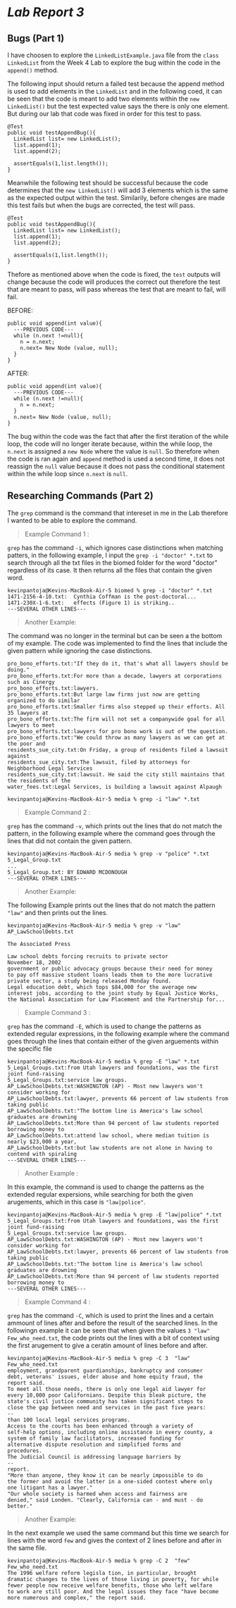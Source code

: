# ***Lab Report 3***

## **Bugs (Part 1)**

I have choosen to explore the `LinkedListExample.java` file from the `class LinkedList` from the Week 4 Lab to explore the bug within the code in the `append()` method.


The following input should return a failed test because the append method is used to add elements in the `LinkedList` and in the following coed, it can be seen that the code is meant to add two elements within the `new LinkedList()` but the test expected value says the there is only one element. But during our lab that code was fixed in order for this test to pass.

  ```
  @Test
  public void testAppendBug(){
    LinkedList list= new LinkedList();
    list.append(1);
    list.append(2);

    assertEquals(1,list.length());
  }
  ```

Meanwhile the following test should be successful because the code determines that the `new LinkedList()` will add 3 elements which is the same as the expected output within the test. Similarily, before chenges are made this test fails but when the bugs are corrected, the test will pass.

  ```
  @Test
  public void testAppendBug(){
    LinkedList list= new LinkedList();
    list.append(1);
    list.append(2);

    assertEquals(1,list.length());
  }
  ```

Thefore as mentioned above when the code is fixed, the `test` outputs will change because the code will produces the correct out therefore the test that are meant to pass, will pass whereas the test that are meant to fail, will fail.

BEFORE:
  ```
  public void append(int value){
    ---PREVIOUS CODE---
    while (n.next !=null){
      n = n.next;
      n.next= New Node (value, null);
    }
  }
  ```

AFTER:
  ```
  public void append(int value){
    ---PREVIOUS CODE---
    while (n.next !=null){
      n = n.next;
    }
    n.next= New Node (value, null);
  }
  ```

The bug within the code was the fact that after the first iteration of the while loop, the code will no longer iterate because, within the while loop, the `n.next` is assigned a `new Node` where the value is `null`. So therefore when the code is ran again and `append` method is used a second time, it does not reassign the `null` value because it does not pass the conditional statement within the while loop since `n.next` is `null`.

## **Researching Commands (Part 2)**

The `grep` command is the command that intereset in me in the Lab therefore I wanted to be able to explore the command.

> Example Command 1 :

`grep` has the command `-i`, which ignores case distinctions when matching patters, in the following example, I input the `grep -i "doctor" *.txt` to search through all the txt files in the biomed folder for the word "doctor" regardless of its case. It then returns all the files that contain the given word.

```
kevinpantoja@Kevins-MacBook-Air-5 biomed % grep -i "doctor" *.txt
1471-2156-4-10.txt:  Cynthia Coffman is the post-doctoral...
1471-230X-1-6.txt:   effects (Figure 1) is striking..
---SEVERAL OTHER LINES---
```

>  Another Example:

The command was no longer in the terminal but can be seen a the bottom of my example. The code was implemented to find the lines that include the given pattern while ignoring the case distinctions.

```
pro_bono_efforts.txt:"If they do it, that's what all lawyers should be doing."
pro_bono_efforts.txt:For more than a decade, lawyers at corporations such as Cinergy
pro_bono_efforts.txt:lawyers.
pro_bono_efforts.txt:But large law firms just now are getting organized to do similar
pro_bono_efforts.txt:Smaller firms also stepped up their efforts. All 35 lawyers at
pro_bono_efforts.txt:The firm will not set a companywide goal for all lawyers to meet
pro_bono_efforts.txt:lawyers for pro bono work is out of the question.
pro_bono_efforts.txt:"We could throw as many lawyers as we can get at the poor and
residents_sue_city.txt:On Friday, a group of residents filed a lawsuit against
residents_sue_city.txt:The lawsuit, filed by attorneys for Neighborhood Legal Services
residents_sue_city.txt:lawsuit. He said the city still maintains that the residents of the
water_fees.txt:Legal Services, is building a lawsuit against Alpaugh

kevinpantoja@Kevins-MacBook-Air-5 media % grep -i "law" *.txt
```

> Example Command 2 :

`grep` has the command `-v`, which prints out the lines that do not match the pattern, in the following example where the command goes through the lines that did not contain the given pattern.

```
kevinpantoja@Kevins-MacBook-Air-5 media % grep -v "police" *.txt
5_Legal_Group.txt
...
5_Legal_Group.txt: BY EDWARD MCDONOUGH
---SEVERAL OTHER LINES---
```

>  Another Example:

The following Example prints out the lines that do not match the pattern `"law"` and then prints out the lines.


```
kevinpantoja@Kevins-MacBook-Air-5 media % grep -v "law" AP_LawSchoolDebts.txt

The Associated Press

Law school debts forcing recruits to private sector
November 18, 2002
government or public advocacy groups because their need for money
to pay off massive student loans leads them to the more lucrative
private sector, a study being released Monday found.
Legal education debt, which tops $84,000 for the average new
interest jobs, according to the joint study by Equal Justice Works,
the National Association for Law Placement and the Partnership for...
```

> Example Command 3 :

`grep` has the command `-E`, which is used to change the patterns as extended regular expressions, in the following example where the command goes through the lines that contain either of the given arguements within the specific file

```
kevinpantoja@Kevins-MacBook-Air-5 media % grep -E "law" *.txt 
5_Legal_Groups.txt:from Utah lawyers and foundations, was the first joint fund-raising
5_Legal_Groups.txt:service law groups.
AP_LawSchoolDebts.txt:WASHINGTON (AP) - Most new lawyers won't consider working for
AP_LawSchoolDebts.txt:lawyer, prevents 66 percent of law students from taking public
AP_LawSchoolDebts.txt:"The bottom line is America's law school graduates are drowning
AP_LawSchoolDebts.txt:More than 94 percent of law students reported borrowing money to
AP_LawSchoolDebts.txt:attend law school, where median tuition is nearly $23,000 a year,
AP_LawSchoolDebts.txt:but law students are not alone in having to contend with spiraling
---SEVERAL OTHER LINES---
```

>  Another Example :

In this example, the command is used to change the patterns as the extended regular expersions, while searching for both the given arugements, which in this case is `"law|police"`.

```
kevinpantoja@Kevins-MacBook-Air-5 media % grep -E "law|police" *.txt
5_Legal_Groups.txt:from Utah lawyers and foundations, was the first joint fund-raising
5_Legal_Groups.txt:service law groups.
AP_LawSchoolDebts.txt:WASHINGTON (AP) - Most new lawyers won't consider working for
AP_LawSchoolDebts.txt:lawyer, prevents 66 percent of law students from taking public
AP_LawSchoolDebts.txt:"The bottom line is America's law school graduates are drowning
AP_LawSchoolDebts.txt:More than 94 percent of law students reported borrowing money to
---SEVERAL OTHER LINES---
```

> Example Command 4 :

`grep` has the command `-C`, which is used to print the lines and a certain ammount of lines after and before the result of the searched lines. In the followingn example it can be seen that when given the values `3 "law" Few_who_need.txt`, the code prints out the lines with a bit of context using the first arugement to give a ceratin amount of lines before and after.

```
kevinpantoja@Kevins-MacBook-Air-5 media % grep -C 3  "law" Few_who_need.txt
employment, grandparent guardianships, bankruptcy and consumer
debt, veterans' issues, elder abuse and home equity fraud, the
report said.
To meet all those needs, there is only one legal aid lawyer for
every 10,000 poor Californians. Despite this bleak picture, the
state's civil justice community has taken significant steps to
close the gap between need and services in the past five years:
--
than 100 local legal services programs.
Access to the courts has been enhanced through a variety of
self-help options, including online assistance in every county, a
system of family law facilitators, increased funding for
alternative dispute resolution and simplified forms and
procedures.
The Judicial Council is addressing language barriers by
--
report.
"More than anyone, they know it can be nearly impossible to do
the former and avoid the latter in a one-sided contest where only
one litigant has a lawyer."
"Our whole society is harmed when access and fairness are
denied," said Londen. "Clearly, California can - and must - do
better."
```

> Another Example:

In the next example we used the same command but this time we search for lines with the word `few` and gives the context of 2 lines before and after in the same file.

```
kevinpantoja@Kevins-MacBook-Air-5 media % grep -C 2  "few" Few_who_need.txt
The 1996 welfare reform legisla tion, in particular, brought
dramatic changes to the lives of those living in poverty, for while
fewer people now receive welfare benefits, those who left welfare
to work are still poor. And the legal issues they face "have become
more numerous and complex," the report said.
```
